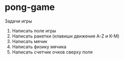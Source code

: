 # pong-game

Задачи игры
1. Написать поле игры 
2. Написать ракетки (клавиши движения A-Z и K-M)
3. Написать мячик 
4. Написать физику мячика
5. Написать счетчик очков сверху поля 
